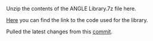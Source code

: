 Unzip the contents of the ANGLE Library.7z file here.

[Here](https://github.com/Xbox-Homebrew/angle/commit/239b5a4dff4338c3ae39dbd5399477f65a16ad87) you can find the link to the code used for the library.

Pulled the latest changes from this [commit](https://github.com/google/angle/commit/48b928d98fc888b9887de814ad49fb9dc11910a6).
